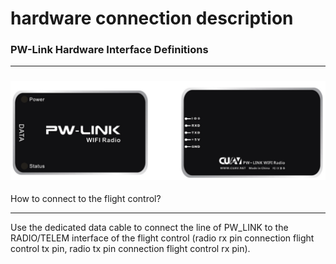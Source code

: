 # hardware connection description

### PW-Link Hardware Interface Definitions

---

### ![pw-link](/assets/pw-link2.png)

How to connect to the flight control?

---

Use the dedicated data cable to connect the line of PW\_LINK to the RADIO/TELEM interface of the flight control (radio rx pin connection flight control tx pin, radio tx pin connection flight control rx pin).
